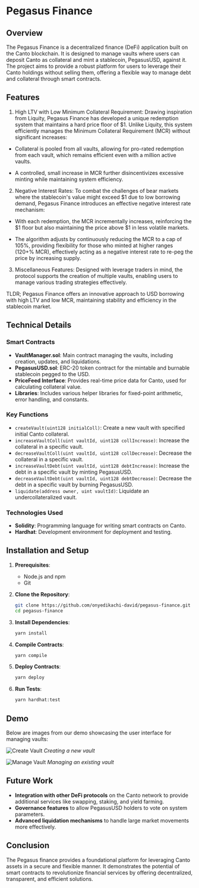
# Pegasus Finance

## Overview

The Pegasus Finance is a decentralized finance (DeFi) application built on the Canto blockchain. It is designed to manage vaults where users can deposit Canto as collateral and mint a stablecoin, PegasusUSD, against it. The project aims to provide a robust platform for users to leverage their Canto holdings without selling them, offering a flexible way to manage debt and collateral through smart contracts.

## Features

1. High LTV with Low Minimum Collateral Requirement: Drawing inspiration from Liquity, Pegasus Finance has developed a unique redemption system that maintains a hard price floor of  $1. Unlike Liquity, this system efficiently manages the Minimum Collateral Requirement  (MCR) without significant increases:

 - Collateral is pooled from all vaults, allowing for pro-rated redemption from each vault, which remains efficient even with a million active vaults.

 - A controlled, small increase in MCR further disincentivizes excessive minting while maintaining system efficiency.

2. Negative Interest Rates: To combat the challenges of bear markets where the stablecoin's value might exceed  $1 due to low borrowing demand, Pegasus Finance introduces an effective negative interest rate mechanism:

 - With each redemption, the MCR incrementally increases, reinforcing the  $1 floor but also maintaining the price above  $1 in less volatile markets.

 - The algorithm adjusts by continuously reducing the MCR to a cap of  105%, providing flexibility for those who minted at higher ranges  (120+% MCR), effectively acting as a negative interest rate to re-peg the price by increasing supply.

3. Miscellaneous Features: Designed with leverage traders in mind, the protocol supports the creation of multiple vaults, enabling users to manage various trading strategies effectively.

TLDR; Pegasus Finance offers an innovative approach to USD borrowing with high LTV and low MCR, maintaining stability and efficiency in the stablecoin market.

## Technical Details

### Smart Contracts

- **VaultManager.sol**: Main contract managing the vaults, including creation, updates, and liquidations.
- **PegasusUSD.sol**: ERC-20 token contract for the mintable and burnable stablecoin pegged to the USD.
- **PriceFeed Interface**: Provides real-time price data for Canto, used for calculating collateral value.
- **Libraries**: Includes various helper libraries for fixed-point arithmetic, error handling, and constants.

### Key Functions

- `createVault(uint128 initialColl)`: Create a new vault with specified initial Canto collateral.
- `increaseVaultColl(uint vaultId, uint128 collIncrease)`: Increase the collateral in a specific vault.
- `decreaseVaultColl(uint vaultId, uint128 collDecrease)`: Decrease the collateral in a specific vault.
- `increaseVaultDebt(uint vaultId, uint128 debtIncrease)`: Increase the debt in a specific vault by minting PegasusUSD.
- `decreaseVaultDebt(uint vaultId, uint128 debtDecrease)`: Decrease the debt in a specific vault by burning PegasusUSD.
- `liquidate(address owner, uint vaultId)`: Liquidate an undercollateralized vault.

### Technologies Used

- **Solidity**: Programming language for writing smart contracts on Canto.
- **Hardhat**: Development environment for deployment and testing.

## Installation and Setup

1. **Prerequisites**:
   - Node.js and npm
   - Git

2. **Clone the Repository**:

   ```bash
   git clone https://github.com/onyedikachi-david/pegasus-finance.git
   cd pegasus-finance
   ```

3. **Install Dependencies**:

   ```bash
   yarn install
   ```

4. **Compile Contracts**:

   ```bash
   yarn compile
   ```

5. **Deploy Contracts**:

   ```bash
   yarn deploy
   ```

6. **Run Tests**:

   ```bash
   yarn hardhat:test
   ```

## Demo

Below are images from our demo showcasing the user interface for managing vaults:

![Create Vault](./images/create_vault.png)
*Creating a new vault*

![Manage Vault](./images/manage_vault.png)
*Managing an existing vault*

## Future Work

- **Integration with other DeFi protocols** on the Canto network to provide additional services like swapping, staking, and yield farming.
- **Governance features** to allow PegasusUSD holders to vote on system parameters.
- **Advanced liquidation mechanisms** to handle large market movements more effectively.

## Conclusion

The Pegasus finance provides a foundational platform for leveraging Canto assets in a secure and flexible manner. It demonstrates the potential of smart contracts to revolutionize financial services by offering decentralized, transparent, and efficient solutions.
